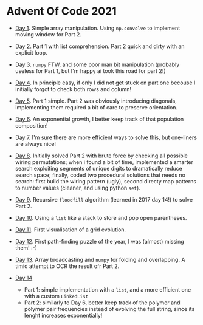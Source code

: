 # Advent Of Code 2021

* [Day 1](Day01.ipynb). Simple array manipulation. Using `np.convolve` to implement moving window for Part 2.

* [Day 2](Day02.ipynb). Part 1 with list comprehension. Part 2 quick and dirty with an explicit loop.

* [Day 3](Day03.ipynb). `numpy` FTW, and some poor man bit manipulation (probably useless for Part 1, but I'm happy ai took this road for part 2!)

* [Day 4](Day04.ipynb). In principle easy, if only I did not get stuck on part one becouse I initially forgot to check both rows and column!

* [Day 5](Day05.ipynb). Part 1 simple. Part 2 was obviously introducing diagonals, implementing them required a bit of care to preserve orientation.

* [Day 6](Day06.ipynb). An exponential growth, I better keep track of that population composition!

* [Day 7](Day07.ipynb). I'm sure there are more efficient ways to solve this, but one-liners are always nice!

* [Day 8](Day08.ipynb). Initially solved Part 2 with brute force by checking all possible wiring permutations; when i found a bit of time, implemented a smarter search exploiting segments of unique digits to dramatically reduce search space; finally, coded two procedural solutions that needs no search: first build the wiring pattern (ugly), second directy map patterns to number values (cleaner, and using python `set`).

* [Day 9](Day09.ipynb). Recursive `floodfill` algorithm (learned in 2017 day 14!) to solve Part 2.

* [Day 10](Day10.ipynb). Using a `list` like a stack to store and pop open parentheses.

* [Day 11](Day11.ipynb). First visualisation of a grid evolution.

* [Day 12](Day12.ipynb). First path-finding puzzle of the year, I was (almost) missing them! :-)

* [Day 13](Day13.ipynb). Array broadcasting and `numpy` for folding and overlapping. A timid attempt to OCR the result ofr Part 2.

* [Day 14](Day14.ipynb)
   * Part 1: simple implementation with a `list`, and a more efficient one with a custom `LinkedList`
   * Part 2: similarly to Day 6, better keep track of the polymer and polymer pair frequencies instead of evolving the full string, since its lenght increases exponentially!

```python

```

